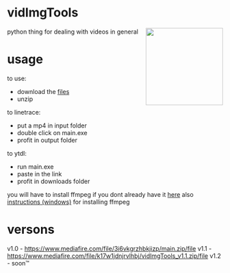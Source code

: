 # vidImgTools
<img src="https://github.com/h2non/videoshow/blob/master/test/fixtures/norris.gif" width="180" align="right" />
python thing for dealing with videos in general

# usage
to use:
- download the [files](https://www.mediafire.com/file/3i6vkgrzhbkjizp/main.zip/file)
- unzip

to linetrace:
- put a mp4 in input folder 
- double click on main.exe
- profit in output folder

to ytdl:
- run main.exe
- paste in the link
- profit in downloads folder

you will have to install ffmpeg if you dont already have it [here](https://ffmpeg.org/) 
also [instructions (windows)](https://www.wikihow.com/Install-FFmpeg-on-Windows) for installing ffmpeg

# versons
v1.0 - https://www.mediafire.com/file/3i6vkgrzhbkjizp/main.zip/file
v1.1 - https://www.mediafire.com/file/k17w1jdnjrvlhbj/vidImgTools_v1.1.zip/file
v1.2 - soon™
